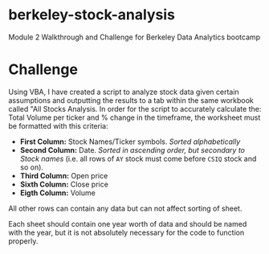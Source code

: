 # berkeley-stock-analysis
Module 2 Walkthrough and Challenge for Berkeley Data Analytics bootcamp

# Challenge
Using VBA, I have created a script to analyze stock data given certain assumptions and outputting the results to a tab within the same workbook called "All Stocks Analysis. In order for the script to accurately calculate the: Total Volume per ticker and % change in the timeframe, the worksheet must be formatted with this criteria:

- **First Column:** Stock Names/Ticker symbols. *Sorted alphabetically*
- **Second Column:** Date. *Sorted in ascending order, but secondary to Stock names* (i.e. all rows of `AY` stock must come before `CSIQ` stock and so on).
- **Third Column:** Open price
- **Sixth Column:** Close price
- **Eigth Column:** Volume

All other rows can contain any data but can not affect sorting of sheet.

Each sheet should contain one year worth of data and should be named with the year, but it is not absolutely necessary for the code to function properly.

